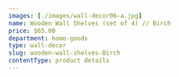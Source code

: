 ```yaml
---
images: [./images/wall-decor06-a.jpg]
name: Wooden Wall Shelves (set of 4) // Birch
price: $65.00
department: home-goods
type: wall-decor
slug: wooden-wall-shelves-Birch
contentType: product details
---
```

